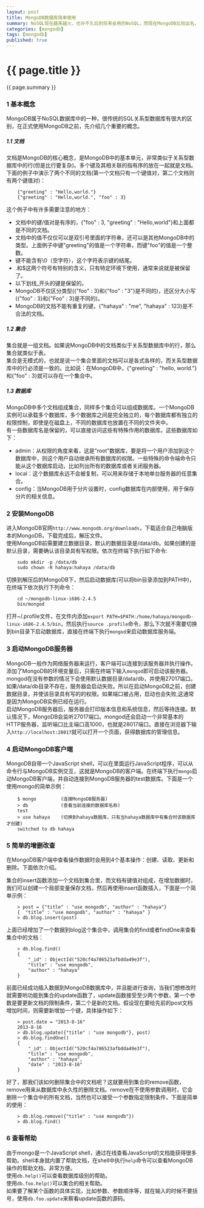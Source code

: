 ```yaml
---
layout: post
title: MongoDB数据库简单使用
summary: NoSQL现在越来越火，也许不久后的将来会用的NoSQL，而现在MongoDB比较出名，那么就简单学下MongoDB。MongoDB是面向文档的数据库，不是关系型数据库。MongoDB是一个强大、灵活的、可扩展的数据储存方式。它扩展了关系型数据库的众多功能，如辅助索引、范围查询和排序。MongoDB的功能非常丰富，比如内置的对MapReduce式聚合的支持，以及对地理空间索引的支持。
categories: [mongodb]
tags: [mongodb]
published: true
---
```


# {{ page.title }} #
{{ page.summary }}

### 1 基本概念 ###
MongoDB属于NoSQL数据库中的一种，很传统的SQL关系型数据库有很大的区别，在正式使用MongoDB之前，先介绍几个重要的概念。  

##### 1.1 文档 #####
文档是MongoDB的核心概念，是MongoDB中的基本单元，非常类似于关系型数据库中的行(但是比行要复杂)。多个键及其相关联的指有序的放在一起就是文档。下面的例子中演示了两个不同的文档(第一个文档只有一个键值对，第二个文档则有两个键值对)：  

        {"greeting" : "Hello,world."}  
        {"greeting" : "Hello,world.", "foo" : 3}  

这个例子中有许多需要注意的地方：  

- 文档中的键/值对是有序的，{"foo" : 3, "greeting" : "Hello,world"}和上面都是不同的文档。  
- 文档中的值不仅仅可以是双引号里面的字符串，还可以是其他MongoDB中的类型。上面例子中键"greeting"的值是一个字符串，而键"foo"的值是一个整数。  
- 键不能含有\0（空字符），这个字符表示键的结尾。  
- .和$这两个符号有特别的含义，只有特定环境下使用，通常来说就是被保留了。  
- 以下划线_开头的键是保留的。  
- MongoDB不仅区分类型({"foo" : 3}和{"foo" : "3"}是不同的)，还区分大小写({"foo" : 3}和{"Foo" : 3}是不同的)。  
- MongoDB的文档不能有重复的键，{"hahaya" : "me", "hahaya" : 123}是不合法的文档。  

##### 1.2 集合 #####
集合就是一组文档。如果说MongoDB中的文档类似于关系型数据库中的行，那么集合就类似于表。  
集合是无模式的，也就是说一个集合里面的文档可以是各式各样的，而关系型数据库中的行必须是一致的。比如说：在MongoDB中，{"greeting" : "hello, world."}和{"foo" : 3}就可以存在一个集合中。

##### 1.3 数据库 #####
MongoDB中多个文档组成集合，同样多个集合可以组成数据库。一个MongoDB实例可以承载多个数据库，多个数据库之间是完全独立的，每个数据库都有独立的权限控制，即使是在磁盘上，不同的数据库也放置在不同的文件夹中。  
有一些数据库名是保留的，可以直接访问这些有特殊作用的数据库。这些数据库如下：  

- admin：从权限的角度来看，这是"root"数据库，要是将一个用户添加到这个数据库中，则这个用户自动继承所有数据库的权限。一些特殊的命令端命令只能从这个数据库启动，比如列出所有的数据库或者关闭服务器。  
- local：这个数据库永远不会被复制，可以用来存储于本地单台服务器的任意集合。  
- config：当MongoDB用于分片设置时，config数据库在内部使用，用于保存分片的相关信息。  

### 2 安装MongoDB ###
进入MongoDB官网`http://www.mongodb.org/downloads`，下载适合自己电脑版本的MongoDB，下载完成后，解压文件。  
使用MongoDB前需要建立数据目录，默认的数据目录是/data/db。如果创建的是默认目录，需要确认该目录具有写权限。依次在终端下执行如下命令:  

        sudo mkdir -p /data/db  
        sudo chown -R hahaya:hahaya /data/db  

切换到解压后的MongoDB下，然后启动数据库(可以将bin目录添加到PATH中)，在终端下依次执行下列命令：  

        cd ~/mongodb-linux-i686-2.4.5  
        bin/mongod  

打开~/.profile文件，在文件内添加`export PATH=$PATH:/home/hahaya/mongodb-linux-i686-2.4.5/bin`，然后执行`source .profile`命令，那么下次就不需要切换到bin目录下启动数据库，直接在终端下执行`mongod`来启动数据库服务端。  

### 3 启动MongoDB服务器 ###
MongoDB一般作为网络服务器来运行，客户端可以连接到该服务器并执行操作。添加了MongoDB的环境变量后，只需在终端下输入`mongod`即可启动该服务器。  
mongod在没有参数的情况下会使用默认数据目录/data/db，并使用27017端口。如果/data/db目录不存在，服务器会启动失败。所以在启动MongoDB之前，创建数据目录，并使该目录具有写的的权限。如果端口被占用，启动也会失败,这通常是因为MongoDB实例已经在运行。  
启动MongoDB服务器后，服务器会打印版本信息和系统信息，然后等待连接。默认情况下，MongoDB会监听27017端口。mongod还会启动一个非常基本的HTTP服务器，监听端口比主端口高1000，也就是28017端口。直接在浏览器下输入`http://localhost:28017`就可以打开一个页面，获得数据库的管理信息。  

### 4 启动MongoDB客户端 ###
MongoDB自带一个JavaScript shell，可以在里面运行JavaScript程序，可以从命令行与MongoDB实例交互，这就是MongoDB的客户端。在终端下执行`mongo`启动MongoDB客户端，并自动连接到MongoDB服务器的test数据库。下面是一个使用mongo的简单示例：  

        $ mongo         (连接MongoDB服务器)  
        > db            (查看当前连接的数据库名称)  
        test  
        > use hahaya    (切换到hahaya数据库，只有当hahaya数据库中有集合时该数据库才创建)  
        switched to db hahaya  

### 5 简单的增删改查 ###
在MongoDB客户端中查看操作数据时会用到4个基本操作：创建、读取、更新和删除。下面依次介绍。  

集合的insert函数添加一个文档到集合里，而文档有键值对组成，在增加数据时，我们可以创建一个局部变量保存文档，然后再使用insert函数插入，下面是一个简单示例：  

        > post = {"title" : "use mongodb", "author" : "hahaya"}  
        {  "title" : "use mongodb", "author" : "hahaya" }  
        > db.blog.insert(post)  

上面已经增加了一个数据到blog这个集合中，调用集合的find或者findOne来查看集合中的文档：  

        > db.blog.find()  
        {  
            "_id" : ObjectId("520cf4a786523afbdda49e3f"),  
            "title" : "use mongodb",  
            "author" : "hahaya"  
        }  

前面已经成功插入数据到MongoDB数据库中，并且能进行查询，当我们想修改时就需要哟功能到集合的update函数了，update函数接受至少两个参数，第一个参数是要更新文档的限制条件，第二个是新的文档。假设现在要给先前的post文档增加时间，则需要新增加一个键，具体操作如下：  

        > post.date = "2013-8-16"  
        2013-8-16  
        > db.blog.update({"title" : "use mongodb"}, post)  
        > db.blog.findOne()  
        {  
            "_id" : ObjectId("520cf4a786523afbdda49e3f"),  
            "title" : "use mongodb",  
            "author" : "hahaya",  
            "date" : "2013-8-16"  
        }  


好了，那我们该如何删除集合中的文档呢？这就要用到集合的remove函数，remove用来从数据库中永久性的删除文档。remove在不使用参数调用时，它会删除一个集合中的所有文档，当然也可以接受一个参数指定限制条件，下面是简单的使用：  

        > db.blog.remove({"title" : "use mongodb"})  
        > db.blog.find()  

### 6 查看帮助 ####
由于mongo是一个JavaScript shell，通过在线查看JavaScript的文档能获得很多帮助。shell本身就内置了帮助文档，在shell中执行`help`命令可以查看MongoDB操作的帮助文档，非常方便。  
使用`db.help()`可以查看数据库级别的帮助。  
使用`db.foo.help()`可以集合的相关帮助。  
如果要了解某个函数的具体实现，比如参数、参数顺序等，就在输入的时候不要括号，使用`db.foo.update`来察看update函数的源码。  

